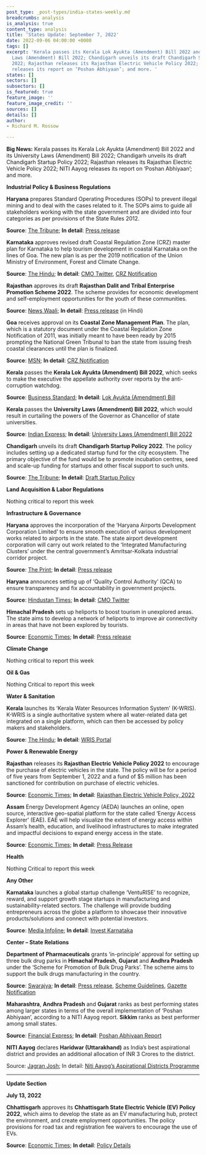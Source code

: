 ```yaml
---
post_type: _post-types/india-states-weekly.md
breadcrumbs: analysis
is_analysis: true
content_type: analysis
title: 'States Update: September 7, 2022'
date: 2022-09-06 04:00:00 +0000
tags: []
excerpt: 'Kerala passes its Kerala Lok Ayukta (Amendment) Bill 2022 and its University
  Laws (Amendment) Bill 2022; Chandigarh unveils its draft Chandigarh Startup Policy
  2022; Rajasthan releases its Rajasthan Electric Vehicle Policy 2022; NITI Aayog
  releases its report on ‘Poshan Abhiyaan’; and more. '
states: []
sectors: []
subsectors: []
is_featured: true
feature_image: ''
feature_image_credit: ''
sources: []
details: []
author:
- Richard M. Rossow

---
```

**Big News:** Kerala passes its Kerala Lok Ayukta (Amendment) Bill 2022 and its University Laws (Amendment) Bill 2022; Chandigarh unveils its draft Chandigarh Startup Policy 2022; Rajasthan releases its Rajasthan Electric Vehicle Policy 2022; NITI Aayog releases its report on ‘Poshan Abhiyaan’; and more.

**Industrial Policy & Business Regulations**

**Haryana** prepares Standard Operating Procedures (SOPs) to prevent illegal mining and to deal with the cases related to it. The SOPs aims to guide all stakeholders working with the state government and are divided into four categories as per provisions of the State Rules 2012.

**Source**: [The Tribune](https://www.tribuneindia.com/news/haryana/sops-prepared-to-prevent-illegal-mining-427380); **In detail**: [Press release](https://acrobat.adobe.com/id/urn:aaid:sc:VA6C2:22c1ba90-3559-44e3-b4d2-a332fd14b0d0)

**Karnataka** approves revised draft Coastal Regulation Zone (CRZ) master plan for Karnataka to help tourism development in coastal Karnataka on the lines of Goa. The new plan is as per the 2019 notification of the Union Ministry of Environment, Forest and Climate Change.

**Source**: [The Hindu](https://www.thehindu.com/news/cities/Mangalore/government-keen-on-strengthening-maritime-sector-narendra-modi/article65841354.ece); **In detail**: [CMO Twitter](https://twitter.com/CMofKarnataka/status/1565661201656606720), [CRZ Notification](https://www.mczma.gov.in/sites/default/files/CRZ%20Notification%202019.pdf)

**Rajasthan** approves its draft **Rajasthan Dalit and Tribal Enterprise Promotion Scheme 2022**. The scheme provides for economic development and self-employment opportunities for the youth of these communities.

**Source**: [News Waali](https://newswaali.com/the-chief-minister-took-a-key-decision-dr-bhimrao-ambedkar-approves-draft-of-rajasthan-dalit-and-tribal-enterprise-promotion-scheme-news-waali/); **In detail**: [Press release](https://cmo.rajasthan.gov.in/pressreleasedetail/5730) (in Hindi)

**Goa** receives approval on its **Coastal Zone Management Plan**. The plan, which is a statutory document under the Coastal Regulation Zone Notification of 2011, was initially meant to have been ready by 2015 prompting the National Green Tribunal to ban the state from issuing fresh coastal clearances until the plan is finalized.

**Source**: [MSN](https://www.msn.com/en-in/news/other/goa-s-coastal-management-plan-gets-nod/ar-AA11pgPH?ocid=EMMX); **In detail**: [CRZ Notification](https://czma.goa.gov.in/ViewDoc.aspx)

**Kerala** passes the **Kerala Lok Ayukta (Amendment) Bill 2022**, which seeks to make the executive the appellate authority over reports by the anti-corruption watchdog.

**Source**: [Business Standard](https://www.business-standard.com/article/current-affairs/kerala-assembly-passes-lok-ayukta-bill-despite-stiff-opposition-by-udf-122083001327_1.html); **In detail**: [Lok Ayukta (Amendment) Bill](http://www.niyamasabha.org/codes/15kla/bills/LOK%20AYUKTA%20Bill%20as%20rep%20sub-23.8.22.pdf)

**Kerala** passes the **University Laws (Amendment) Bill 2022**, which would result in curtailing the powers of the Governor as Chancellor of state universities.

**Source**: [Indian Express](https://indianexpress.com/article/cities/thiruvananthapuram/kerala-assembly-passes-contentious-bill-8124840/); **In detail**: [University Laws (Amendment) Bill 2022](http://www.niyamasabha.org/codes/15kla/bills/Bills%20as%20rep%20sub%20com%20university%20laws%202022.pdf)

**Chandigarh** unveils its draft **Chandigarh Startup Policy 2022**. The policy includes setting up a dedicated startup fund for the city ecosystem. The primary objective of the fund would be to promote incubation centres, seed and scale-up funding for startups and other fiscal support to such units.

**Source**: [The Tribune](https://www.tribuneindia.com/news/chandigarh/draft-startup-policy-unveiled-in-chandigarh-428345); **In detail**: [Draft Startup Policy](https://chandigarh.gov.in/sites/default/files/jan2022/ind22-strtupolicy2022-3108.pdf)

**Land Acquisition & Labor Regulations**

Nothing critical to report this week

**Infrastructure & Governance**

**Haryana** approves the incorporation of the ‘Haryana Airports Development Corporation Limited’ to ensure smooth execution of various development works related to airports in the state. The state airport development corporation will carry out work related to the ‘Integrated Manufacturing Clusters’ under the central government’s Amritsar-Kolkata industrial corridor project.

**Source**: [The Print](https://theprint.in/india/state-cabinet-approves-incorporation-of-haryana-airports-development-corporation/1110430/); **In detail**: [Press release](https://acrobat.adobe.com/id/urn:aaid:sc:VA6C2:5a3f903f-2fbc-40ae-9c07-958d54a19267)

**Haryana** announces setting up of ‘Quality Control Authority’ (QCA) to ensure transparency and fix accountability in government projects.

**Source**: [Hindustan Times](https://www.hindustantimes.com/cities/chandigarh-news/haryana-cm-khattar-announces-body-to-ensure-transparency-in-government-projects-101662320121012.html); **In detail**: [CMO Twitter](https://twitter.com/cmohry/status/1566674960369610752)

**Himachal Pradesh** sets up heliports to boost tourism in unexplored areas. The state aims to develop a network of heliports to improve air connectivity in areas that have not been explored by tourists.

**Source**: [Economic Times](https://hospitality.economictimes.indiatimes.com/news/travel/heliports-being-set-up-in-himachal-to-increase-tourism-in-unexplored-areas-himachal-pradesh-cm/93898398); **In detail**: [Press release](http://himachalpr.gov.in/OnePressRelease.aspx?Language=1&ID=26388)

**Climate Change**

Nothing critical to report this week

**Oil & Gas**

Nothing Critical to report this week

**Water & Sanitation**

**Kerala** launches its ‘Kerala Water Resources Information System’ (K-WRIS). K-WRIS is a single authoritative system where all water-related data get integrated on a single platform, which can then be accessed by policy makers and stakeholders.

**Source**: [The Hindu](https://www.thehindu.com/news/national/kerala/kerala-water-resources-information-system-launched/article65834092.ece); **In detail**: [WRIS Portal](https://wris.kerala.gov.in/)

**Power & Renewable Energy**

**Rajasthan** releases its **Rajasthan Electric Vehicle Policy 2022** to encourage the purchase of electric vehicles in the state. The policy will be for a period of five years from September 1, 2022 and a fund of $5 million has been sanctioned for contribution on purchase of electric vehicles.

**Source**: [Economic Times](https://energy.economictimes.indiatimes.com/news/power/rajasthan-govt-comes-up-with-e-vehicle-policy-sanctions-rs-40-cr-for-e-vehicle-purchase-grant/93924019); **In detail**: [Rajasthan Electric Vehicle Policy, 2022](https://transport.rajasthan.gov.in/content/dam/transport/transport-dept/pdf/Pollution/REVP_2022.pdf)

**Assam** Energy Development Agency (AEDA) launches an online, open source, interactive geo-spatial platform for the state called ‘Energy Access Explorer’ (EAE). EAE will help visualize the extent of energy access within Assam’s health, education, and livelihood infrastructures to make integrated and impactful decisions to expand energy access in the state.

**Source**: [Economic Times](https://energy.economictimes.indiatimes.com/news/power/assam-wri-india-aeda-launch-online-open-source-interactive-geo-spatial-platform/93915762); **In detail**: [Press Release](https://wri-india.org/sites/default/files/33_Final%20PR_EAE%20Launch_Assam_with%20logos_English.pdf)

**Health**

Nothing Critical to report this week

**Any Other**

**Karnataka** launches a global startup challenge ‘VentuRISE’ to recognize, reward, and support growth stage startups in manufacturing and sustainability-related sectors. The challenge will provide budding entrepreneurs across the globe a platform to showcase their innovative products/solutions and connect with potential investors.

**Source**: [Media Infoline](https://www.mediainfoline.com/article/karnataka-launches-venturise); **In detail**: [Invest Karnataka](https://investkarnataka.co.in/gim2022/venturise)

**Center – State Relations**

**Department of Pharmaceuticals** grants ‘in-principle’ approval for setting up three bulk drug parks in **Himachal Pradesh**, **Gujarat** and **Andhra Pradesh** under the ‘Scheme for Promotion of Bulk Drug Parks’. The scheme aims to support the bulk drugs manufacturing in the country.

**Source**: [Swarajya](https://swarajyamag.com/business/make-in-india-gujarat-himachal-and-andhra-pradesh-get-centres-in-principle-nod-for-setting-up-bulk-drug-parks); **In detail**: [Press release](https://pib.gov.in/PressReleasePage.aspx?PRID=1856080), [Scheme Guidelines](https://pharmaceuticals.gov.in/sites/default/files/Guidelines%20of%20the%20Scheme%20Promotion%20of%20Bulk%20Drug%20Parks_1.pdf), [Gazette Notification](https://pharmaceuticals.gov.in/sites/default/files/Gazettee%20notification%20of%20bulk%20drug%20schemes_0_2.pdf)

**Maharashtra**, **Andhra Pradesh** and **Gujarat** ranks as best performing states among larger states in terms of the overall implementation of ‘Poshan Abhiyaan’, according to a NITI Aayog report. **Sikkim** ranks as best performer among small states.

**Source**: [Financial Express](https://www.financialexpress.com/economy/maharashtra-andhra-pradesh-gujarat-top-states-in-implementing-poshan-abhiyaan-scheme-niti-aayog-report/2653711/); **In detail**: [Poshan Abhiyaan Report](https://www.niti.gov.in/sites/default/files/2022-09/Poshan-Abhiyaan-Monitoring.pdf)

**NITI Aayog** declares **Haridwar (Uttarakhand)** as India’s best aspirational district and provides an additional allocation of INR 3 Crores to the district.

Source: [Jagran Josh](https://www.jagranjosh.com/current-affairs/haridwar-declared-as-indias-best-aspirational-district-under-nitiaayogs-aspirational-districts-programme-1661511237-1); In detail: [Niti Aayog’s Aspirational Districts Programme](https://www.niti.gov.in/aspirational-districts-programme)

***

**Update Section**

**July 13, 2022**

**Chhattisgarh** approves its **Chhattisgarh State Electric Vehicle (EV) Policy 2022**, which aims to develop the state as an EV manufacturing hub, protect the environment, and create employment opportunities. The policy provisions for road tax and registration fee waivers to encourage the use of EVs.

**Source**: [Economic Times](https://energy.economictimes.indiatimes.com/news/power/chhattisgarh-govt-approves-electric-vehicle-policy-aims-to-develop-state-as-manufacturing-hub/92736433); **In detail**: [Policy Details](https://acrobat.adobe.com/id/urn:aaid:sc:VA6C2:e45344a4-af03-4134-8f1d-a1676be8648b)